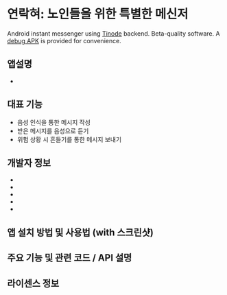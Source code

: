 # 연락혀: 노인들을 위한 특별한 메신저
Android instant messenger using [Tinode](https://github.com/tinode/chat/) backend. Beta-quality software.
A [debug APK](https://storage.googleapis.com/tinode.co/tindroid.apk) is provided for convenience.

## 앱설명
*

## 대표 기능

* 음성 인식을 통한 메시지 작성
* 받은 메시지를 음성으로 듣기
* 위험 상황 시 흔들기를 통한 메시지 보내기

## 개발자 정보

* 
*
*
*
*

## 앱 설치 방법 및 사용법 (with 스크린샷)

## 주요 기능 및 관련 코드 / API 설명

## 라이센스 정보
